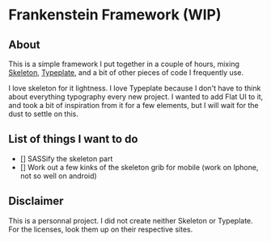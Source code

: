# Frankenstein Framework (WIP)

## About
This is a simple framework I put together in a couple of hours, mixing [Skeleton](http://getskeleton.com), [Typeplate](http://typeplate.com/), and a bit of other pieces of code I frequently use.

I love skeleton for it lightness.
I love Typeplate because I don't have to think about everything typography every new project.
I wanted to add Flat UI to it, and took a bit of inspiration from it for a few elements, but I will wait for the dust to settle on this.

## List of things I want to do

- [] SASSify the skeleton part
- [] Work out a few kinks of the skeleton grib for mobile (work on Iphone, not so well on android)

## Disclaimer

This is a personnal project.
I did not create neither Skeleton or Typeplate.
For the licenses, look them up on their respective sites.